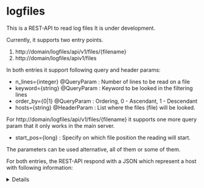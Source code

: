 # logfiles
This is a REST-API to read log files
It is under development.

Currently, it supports two entry points.
1. http://domain/logfiles/api/v1/files/{filename}
2. http://domain/logfiles/apiv1/files

In both entries it support following query and header params:
 - n_lines={integer}  @QueryParam  : Number of lines to be read on a file
 - keyword={string}   @QueryParam  : Keyword to be looked in the filtering lines
 - order_by={0|1}     @QueryParam  : Ordering, 0 - Ascendant, 1 - Descendant
 - hosts={string}     @HeaderParam : List<Host> where the files (file) will be looked.
 
For http://domain/logfiles/api/v1/files/{filename} it supports one more query param that it only works in the main server.
  - start_pos={long} : Specify on which file position the reading will start.
  
The parameters can be used alternative, all of them or some of them.

For both entries, the REST-API respond with a JSON which represent a host with following information:
<details>
<p>
```json
 Host
 {
    host: string,                       /* Host name */
    code: http_response_code (int),     /* HTTP Response code : 200, 403 , 404, 500, 504 */
    message: http_message (string),     /* HTTP message */
    logfiles: List<LogFile>             /* List of log files on host */
 }
 
 LogFile
 {
 	host: string,                       /* Host name */
 	path: string,                       /* File path */
 	size: int,                          /* File size */
 	fileBuffered: FileBuffered          /* File Buffered */
 }
 
 FileBuffered
 {
 	lastPosRead: long,                  /* This helps to know which is the last byte read in the file */
 	lines: List<String>                 /* Lines read from the file */ 
 }
 ```
 
 This are the expected errors:
 200 - OK
 403 - Forbidden
 404 - Not found
 500 - Internal Server Error
 504 - Gateway Timeout
 
 </details>
 
 Some examples:
 1. http://domain/logfiles/api/v1/files/{filename}
  If success:
    Return host resource with a log file resource with all its lines in descendant order. From the end to start.
 2. http://domain/logfiles/api/v1/files/{filename}?n_lines=#lines
  If success:
    Return host resource with a log file resource with #lines of its lines in descendant order. From the end to start.
 3. http://domain/logfiles/api/v1/files/{filename}?keyword=keyword
  If success:
    Return host resource with a log file resource with lines that contains the keyword in descendant order. From the end to start.
 4. http://domain/logfiles/api/v1/files/{filename}?order_by=0
  If success:
    Return host resource with a log file resource with lines in ascendant order. From start to end.
 5. http://domain/logfiles/api/v1/files/{filename}?start_pos=1000
 If success:
    Return host resource with a log file resource with lines in descendant order, from start to end. Starting the reading from the byte 1000 on the file.
 6. http://domain/logfiles/api/v1/files/{filename}?n_lines=#lines&keyword=keyword
 If success:
    Return host resource with a log file resource with #lines and for those #lines filter, apply the keyword filter to see how lines contains the keyword. The lines are read in descendant order. From end to start.
 7. http://domain/logfiles/api/v1/files/{filename}?n_lines=#lines&keyword=keyword&order_by=0
 If success:
    Return host resource with a log file resource with #lines and for those #lines filter, apply the keyword filter to see how lines contains the keyword. The lines are read in ascendant order. From start to end.
 8. http://domain/logfiles/api/v1/files/{filename}?keyword=keyword&order_by=0
 If success:
    Return host resource with a log file resource with all lines on the file and for those lines apply the keyword filter to see how lines contains the keyword. The lines are read in ascendant order. From start to end.     
 9. http://domain/logfiles/api/v1/files/{filename}?n_lines=#lines&order_by=0
 If success:
 	Return host resource with a log file resource with #lines from the file read in ascendant order from start to end.
 10. http://domain/logfiles/api/v1/files/{filename}?n_lines=#lines&order_by=0&start_pos=1000
 If success:
 	Return host resource with a log file resource with #lines from the file read in ascendant order from start_pos (1000 byte) to end.
 	NOTE: As you can see start_pos can allow you to move forward and backward on the lines. In the output in the FileBuffer resource there is the field lastPosRead than can help to make it possible.
 11. Any previous request are allowed if hosts are specified as a header parameter except points 5, 10. Which will have similar behaviors, but there is an internal request of the same API on the host specified and the responses are process to only return a list of Host resources, with the respective response of each host.
 
 12. http://domain/logfiles/apiv1/files
 If success:
 	Return host resource with a list of LogFile which represents all the files in the log directory. Each Logfile contains a LogFileBuffer resource which contains all the files on the file read in descendant order.
 13. http://domain/logfiles/apiv1/files?n_lines=#lines
 If success:
 	Return host resource with a list of LogFile which represents all the files in the log directory. Each Logfile contains a LogFileBuffer resource which contains #files of each file read in descendant order.
 14. http://domain/logfiles/apiv1/files?n_lines=#lines&order_by=0
 Return host resource with a list of LogFile which represents all the files in the log directory. Each Logfile contains a LogFileBuffer resource which contains #files of each file read in asscendant order.
 15. http://domain/logfiles/apiv1/files?n_lines=#lines&keyword=keyword
 Return host resource with a list of LogFile which represents all the files in the log directory. Each Logfile contains a LogFileBuffer resource which contains a filtering lines with keyword on the #line previous selected of each file read in descendant order.
 
 There are any other combinations of parameters you can use then together in any way.
 
 
 Tests (src/test)
 This code has some test. 
 java/com/logfile/backend/test/LogFileTest.java : Unit test for backend infrastructure
 javascript/LogFileResourceTest.js              : Javascript functional test to test REST-API.
 
 Documentation
 The documentation files are in docs directory.
 - docs/apidocs               : Java docs
 - docs/class_diagrams        : POJOS, backend, resource
 - rest-api_spec/logfile.yaml : REST-API definition with swagger 2.0
 
 Dependencies:
 - DropWizard core: Library that contains JETTY http server, full-featured jersey RESTful web framework, Jackson JSON library.
 - DropWizard client: jersey-client
 - JUnit for testing
 - junit-addons For file assert Testing
 - Chai for javascript assert
 - jasmine testing framework for javascript.
  
 Optimizations:
  - Each REST-API request is done in parallel using threads for request the resource on each host for a particular file and for all the files.
  - In the backend there is a cached that is only use for files read in descendant order and always start from the end.
  
 
How to run code:
- mvn test        : Run JUnit tests.
- mvn jasmine:bdd : Run the javascript tests.
- mvn javadoc:javadoc : Generates javadoc for the project. Which is already on docs directory.
- mvn clean package: To create target/logfiles-0.0.1-SNAPSHOT.jar
- Execute the app: java -jar target/logfiles-0.0.1-SNAPSHOT.jar

  
Things to be done:
1. For the case on where a host is specified, then send a body param JSON to specify its param personalized for each host. 
2. Add more testing: 
3. Add more optimization in backend: 
  1. General cache file for all the cases.
  2. Improve cache on InputStreams to read the file.
  3. Security for REST-API maybe with oauth.
  4. Many others ...
 